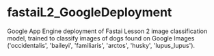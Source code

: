 # fastaiL2_GoogleDeployment
Google App Engine deployment of Fastai Lesson 2 image classification model, trained to classify images of dogs found on Google Images ('occidentalis', 'baileyi', 'familiaris', 'arctos', 'husky', 'lupus_lupus').
